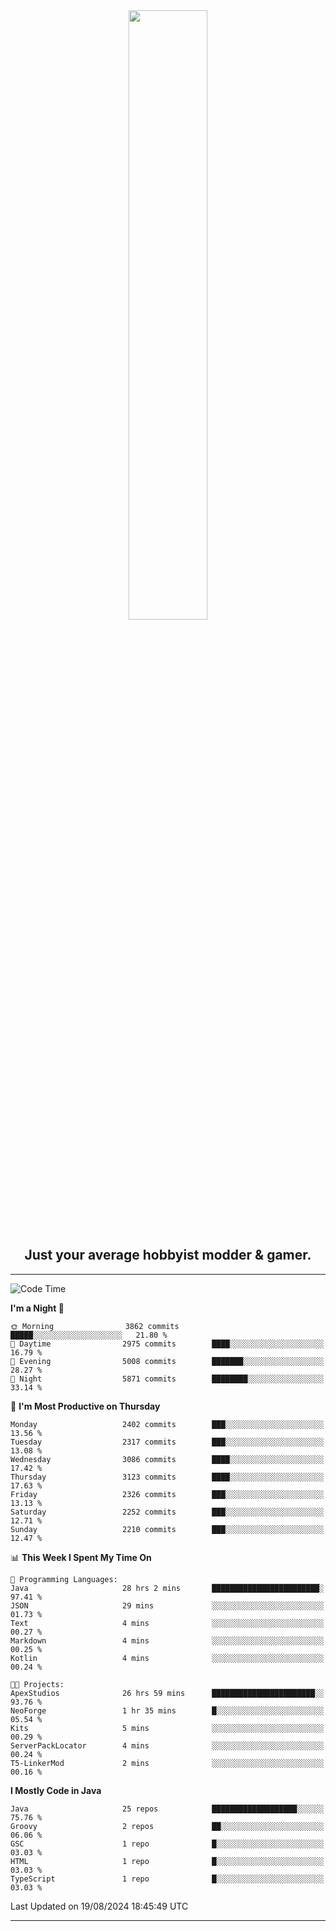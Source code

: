 <div align="center">
  <a href="https://apexmodder.xyz/"><img width="50%" height="50%" src="https://i.imgur.com/pc4HkGz.png"></a>
</div>
<h2 align="center">Just your average hobbyist modder & gamer.</h2>

---

<!--START_SECTION:waka-->
![Code Time](http://img.shields.io/badge/Code%20Time-1%2C365%20hrs%2039%20mins-blue)

**I'm a Night 🦉** 

```text
🌞 Morning                3862 commits        █████░░░░░░░░░░░░░░░░░░░░   21.80 % 
🌆 Daytime                2975 commits        ████░░░░░░░░░░░░░░░░░░░░░   16.79 % 
🌃 Evening                5008 commits        ███████░░░░░░░░░░░░░░░░░░   28.27 % 
🌙 Night                  5871 commits        ████████░░░░░░░░░░░░░░░░░   33.14 % 
```
📅 **I'm Most Productive on Thursday** 

```text
Monday                   2402 commits        ███░░░░░░░░░░░░░░░░░░░░░░   13.56 % 
Tuesday                  2317 commits        ███░░░░░░░░░░░░░░░░░░░░░░   13.08 % 
Wednesday                3086 commits        ████░░░░░░░░░░░░░░░░░░░░░   17.42 % 
Thursday                 3123 commits        ████░░░░░░░░░░░░░░░░░░░░░   17.63 % 
Friday                   2326 commits        ███░░░░░░░░░░░░░░░░░░░░░░   13.13 % 
Saturday                 2252 commits        ███░░░░░░░░░░░░░░░░░░░░░░   12.71 % 
Sunday                   2210 commits        ███░░░░░░░░░░░░░░░░░░░░░░   12.47 % 
```


📊 **This Week I Spent My Time On** 

```text
💬 Programming Languages: 
Java                     28 hrs 2 mins       ████████████████████████░   97.41 % 
JSON                     29 mins             ░░░░░░░░░░░░░░░░░░░░░░░░░   01.73 % 
Text                     4 mins              ░░░░░░░░░░░░░░░░░░░░░░░░░   00.27 % 
Markdown                 4 mins              ░░░░░░░░░░░░░░░░░░░░░░░░░   00.25 % 
Kotlin                   4 mins              ░░░░░░░░░░░░░░░░░░░░░░░░░   00.24 % 

🐱‍💻 Projects: 
ApexStudios              26 hrs 59 mins      ███████████████████████░░   93.76 % 
NeoForge                 1 hr 35 mins        █░░░░░░░░░░░░░░░░░░░░░░░░   05.54 % 
Kits                     5 mins              ░░░░░░░░░░░░░░░░░░░░░░░░░   00.29 % 
ServerPackLocator        4 mins              ░░░░░░░░░░░░░░░░░░░░░░░░░   00.24 % 
T5-LinkerMod             2 mins              ░░░░░░░░░░░░░░░░░░░░░░░░░   00.16 % 
```

**I Mostly Code in Java** 

```text
Java                     25 repos            ███████████████████░░░░░░   75.76 % 
Groovy                   2 repos             ██░░░░░░░░░░░░░░░░░░░░░░░   06.06 % 
GSC                      1 repo              █░░░░░░░░░░░░░░░░░░░░░░░░   03.03 % 
HTML                     1 repo              █░░░░░░░░░░░░░░░░░░░░░░░░   03.03 % 
TypeScript               1 repo              █░░░░░░░░░░░░░░░░░░░░░░░░   03.03 % 
```




 Last Updated on 19/08/2024 18:45:49 UTC
<!--END_SECTION:waka-->

---
